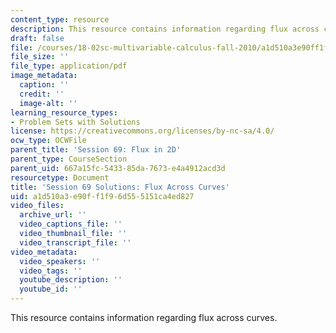 ```yaml
---
content_type: resource
description: This resource contains information regarding flux across curves.
draft: false
file: /courses/18-02sc-multivariable-calculus-fall-2010/a1d510a3e90ff1f96d555151ca4ed827_MIT18_02SC_pb_69_comb.pdf
file_size: ''
file_type: application/pdf
image_metadata:
  caption: ''
  credit: ''
  image-alt: ''
learning_resource_types:
- Problem Sets with Solutions
license: https://creativecommons.org/licenses/by-nc-sa/4.0/
ocw_type: OCWFile
parent_title: 'Session 69: Flux in 2D'
parent_type: CourseSection
parent_uid: 667a15fc-5433-85da-7673-e4a4912acd3d
resourcetype: Document
title: 'Session 69 Solutions: Flux Across Curves'
uid: a1d510a3-e90f-f1f9-6d55-5151ca4ed827
video_files:
  archive_url: ''
  video_captions_file: ''
  video_thumbnail_file: ''
  video_transcript_file: ''
video_metadata:
  video_speakers: ''
  video_tags: ''
  youtube_description: ''
  youtube_id: ''
---
```

This resource contains information regarding flux across curves.
